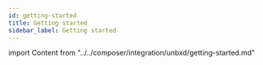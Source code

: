 ```yaml
---
id: getting-started
title: Getting started
sidebar_label: Getting started
---
```

import Content from "../../composer/integration/unbxd/getting-started.md"

<Content />